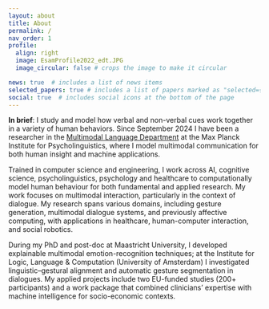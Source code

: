 ```yaml
---
layout: about
title: About
permalink: /
nav_order: 1
profile:
  align: right
  image: EsamProfile2022_edt.JPG
  image_circular: false # crops the image to make it circular

news: true  # includes a list of news items
selected_papers: true # includes a list of papers marked as "selected={true}"
social: true  # includes social icons at the bottom of the page
---
```



**In brief**: I study and model how verbal and non-verbal cues work together in a variety of human behaviors. Since September 2024 I have been a researcher in the [Multimodal Language Department](https://www.mpi.nl/department/multimodal-language-department/23) at the Max Planck Institute for Psycholinguistics, where I model multimodal communication for both human insight and machine applications.

Trained in computer science and engineering, I work across AI, cognitive science, psycholinguistics, psychology and healthcare to computationally model human behaviour for both fundamental and applied research. My work focuses on multimodal interaction, particularly in the context of dialogue. My research spans various domains, including gesture generation, multimodal dialogue systems, and previously affective computing, with applications in healthcare, human-computer interaction, and social robotics.

During my PhD and post-doc at Maastricht University, I developed explainable multimodal emotion-recognition techniques; at the Institute for Logic, Language & Computation (University of Amsterdam) I investigated linguistic–gestural alignment and automatic gesture segmentation in dialogues. My applied projects include two EU-funded studies (200+ participants) and a work package that combined clinicians’ expertise with machine intelligence for socio-economic contexts. 

<!-- Born in Yemen, I ranked in the top 0.2 % of high-school graduates, then earned BSc and MSc degrees (with honours) in computer engineering at Istanbul Technical University, including an internship at Karlsruhe Institute of Technology. An early open-access dataset on age-invariant face recognition launched my interest in multimodal behaviour. -->